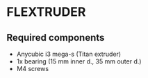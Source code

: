 # FLEXTRUDER

## Required components

* Anycubic i3 mega-s (Titan extruder)
* 1x bearing (15 mm inner d., 35 mm outer d.)
* M4 screws
